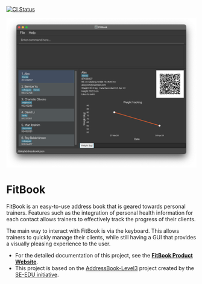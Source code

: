 [![CI Status](https://github.com/se-edu/addressbook-level3/workflows/Java%20CI/badge.svg)](https://github.com/AY2324S2-CS2103T-T17-3/tp/actions)

![Ui](docs/images/UGUI.png)

# FitBook
FitBook is an easy-to-use address book that is geared towards personal trainers.
Features such as the integration of personal health information for each contact allows trainers to effectively track the progress of their clients.

The main way to interact with FitBook is via the keyboard. This allows trainers to quickly manage their clients, while still having a GUI that provides a visually pleasing experience to the user.

* For the detailed documentation of this project, see the **[FitBook Product Website](https://ay2324s2-cs2103t-t17-3.github.io/tp/)**.
* This project is based on the [AddressBook-Level3](https://github.com/se-edu/addressbook-level3) project created by the [SE-EDU initiative](https://se-education.org).
